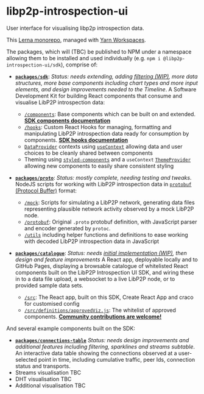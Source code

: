 # libp2p-introspection-ui

User interface for visualising libp2p introspection data.

This [Lerna monorepo](https://github.com/lerna/lerna), managed with [Yarn Workspaces](https://yarnpkg.com/lang/en/docs/workspaces/).

The packages, which will (TBC) be published to NPM under a namespace allowing them to be installed and used individually (e.g. `npm i @libp2p-introspection-ui/sdk`), comprise of:

- [**`packages/sdk`**](tree/master/packages/sdk): _Status: needs extending, adding [filtering (WIP)](https://github.com/nearform/libp2p-introspection-ui/pull/4), more data structures, more base components including chart types and more input elements, and design improvements needed to the Timeline_. A Software Development Kit for building React components that consume and visualise LibP2P introspection data:
  - [`/components`](tree/master/packages/sdk/components): Base components which can be built on and extended. [**SDK components documentation**](docs/sdk/components/index.md)
  - [`/hooks`](tree/master/packages/sdk/hooks): Custom React Hooks for managing, formatting and manipulating LibP2P introspection data ready for consumption by components. [**SDK hooks documentation**](docs/sdk/hooks/index.md)
  - [`DataProvider`](tree/master/packages/sdk/components/DataProvider) contexts using [`useContext`](https://reactjs.org/docs/hooks-reference.html#usecontext) allowing data and user choices to be cleanly shared between components
  - Theming using [`styled-components`](https://github.com/styled-components/styled-components) and a `useContext` [`ThemeProvider`](tree/master/packages/sdk/components/DataProvider) allowing new components to easily share consistent styling

- [**`packages/proto`**](tree/master/packages/proto): _Status: mostly complete, needing testing and tweaks_. NodeJS scripts for working with LibP2P introspection data in [`protobuf` (Protocol Buffer)](https://developers.google.com/protocol-buffers) format:
  - [`/mock`](tree/master/packages/proto/mock): Scripts for simulating a LibP2P network, generating data files representing plausible network activity observed by a mock LibP2P node.
  - [`/protobuf`](tree/master/packages/proto/protobuf): Original `.proto` protobuf definition, with JavaScript parser and encoder generated by `protoc`.
  - [`/utils`](tree/master/packages/proto/utils) including helper functions and definitions to ease working with decoded LibP2P introspection data in JavaScript

- [**`packages/catalogue`**](tree/master/packages/catalogue): _Status: needs [initial implementation (WIP)](https://github.com/nearform/libp2p-introspection-ui/pull/3), then design and feature improvements_ A React app, deployable locally and to GitHub Pages, displaying a browsable catalogue of whitelisted React components built on the LibP2P Introspection UI SDK, and wiring these in to a data file upload, a websocket to a live LibP2P node, or to provided sample data sets.
  - [`/src`](tree/master/packages/catalogue/src): The React app, built on this SDK, Create React App and craco for customised config
  - [`/src/definitions/approvedViz.js`](tree/master/packages/catalogue/src/definitions/approvedViz.js): The whitelist of approved components. [**Community contributions are welcome!**]()

And several example components built on the SDK:

- [**`packages/connections-table`**](tree/master/packages/connections-table) _Status: needs design improvements and additional features including filtering, sparklines and streams subtable_. An interactive data table showing the connections observed at a user-selected point in time, including cumulative traffic, peer Ids, connection status and transports.
- Streams visualisation TBC
- DHT visualisation TBC
- Additional visualisation TBC
